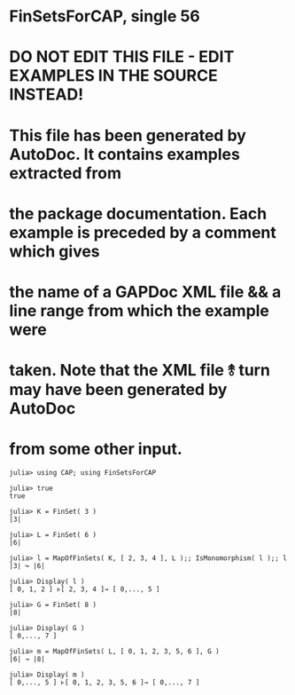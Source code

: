 # FinSetsForCAP, single 56
# DO NOT EDIT THIS FILE - EDIT EXAMPLES IN THE SOURCE INSTEAD!
# This file has been generated by AutoDoc. It contains examples extracted from
# the package documentation. Each example is preceded by a comment which gives
# the name of a GAPDoc XML file && a line range from which the example were
# taken. Note that the XML file ⥉ turn may have been generated by AutoDoc
# from some other input.

```jldoctest
julia> using CAP; using FinSetsForCAP

julia> true
true

julia> K = FinSet( 3 )
|3|

julia> L = FinSet( 6 )
|6|

julia> l = MapOfFinSets( K, [ 2, 3, 4 ], L );; IsMonomorphism( l );; l
|3| ↪ |6|

julia> Display( l )
[ 0, 1, 2 ] ⱶ[ 2, 3, 4 ]→ [ 0,..., 5 ]

julia> G = FinSet( 8 )
|8|

julia> Display( G )
[ 0,..., 7 ]

julia> m = MapOfFinSets( L, [ 0, 1, 2, 3, 5, 6 ], G )
|6| → |8|

julia> Display( m )
[ 0,..., 5 ] ⱶ[ 0, 1, 2, 3, 5, 6 ]→ [ 0,..., 7 ]

```
